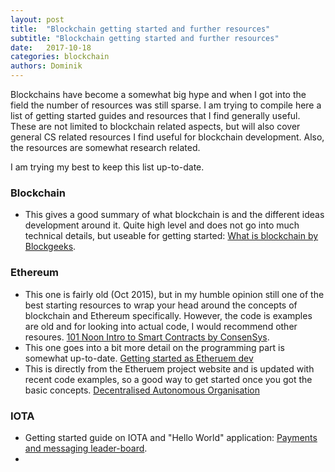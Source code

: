 ```yaml
---
layout: post
title:  "Blockchain getting started and further resources"
subtitle: "Blockchain getting started and further resources"
date:   2017-10-18
categories: blockchain
authors: Dominik
---
```


Blockchains have become a somewhat big hype and when I got into the field the number of resources was still sparse. I am trying to compile here a list of getting started guides and resources that I find generally useful. These are not limited to blockchain related aspects, but will also cover general CS related resources I find useful for blockchain development. Also, the resources are somewhat research related.

I am trying my best to keep this list up-to-date.

### Blockchain
- This gives a good summary of what blockchain is and the different ideas development around it. Quite high level and does not go into much technical details, but useable for getting started: [What is blockchain by Blockgeeks](https://blockgeeks.com/guides/what-is-blockchain-technology/).

### Ethereum
- This one is fairly old (Oct 2015), but in my humble opinion still one of the best starting resources to wrap your head around the concepts of blockchain and Ethereum specifically. However, the code is examples are old and for looking into actual code, I would recommend other resoures. [101 Noon Intro to Smart Contracts by ConsenSys](https://medium.com/@ConsenSys/a-101-noob-intro-to-programming-smart-contracts-on-ethereum-695d15c1dab4).
- This one goes into a bit more detail on the programming part is somewhat up-to-date. [Getting started as Etheruem dev](https://hackernoon.com/getting-started-as-an-ethereum-web-developer-9a2a4ab47baf)
- This is directly from the Etheruem project website and is updated with recent code examples, so a good way to get started once you got the basic concepts. [Decentralised Autonomous Organisation](https://ethereum.org/dao)

### IOTA
- Getting started guide on IOTA and "Hello World" application: [Payments and messaging leader-board](https://learn.iota.org/tutorial/payments-and-messaging-leaderboard).
-
